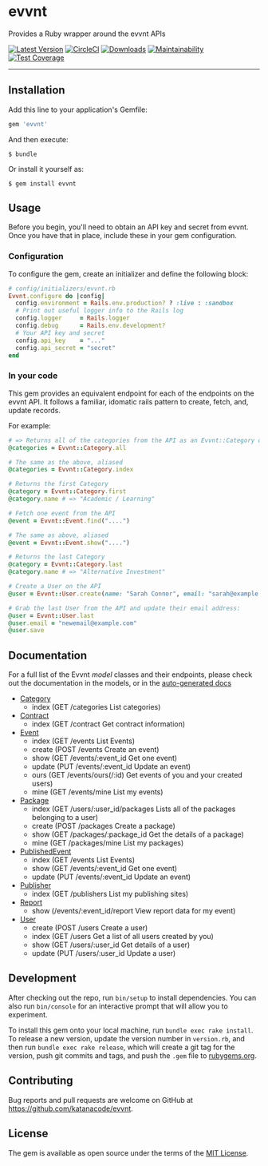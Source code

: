 # evvnt

Provides a Ruby wrapper around the evvnt APIs

[![Latest Version](https://img.shields.io/gem/v/evvnt.svg)](https://rubygems.org/gems/evvnt)
[![CircleCI](https://img.shields.io/circleci/project/github/KatanaCode/evvnt/master.svg)](https://circleci.com/gh/KatanaCode/evvnt)
[![Downloads](https://img.shields.io/github/downloads/katanacode/evvnt/total.svg)](https://img.shields.io/github/downloads/katanacode/evvnt/total.svg)
[![Maintainability](https://api.codeclimate.com/v1/badges/fdd8cffc25d6002a68df/maintainability)](https://codeclimate.com/github/KatanaCode/evvnt/maintainability)
[![Test Coverage](https://api.codeclimate.com/v1/badges/fdd8cffc25d6002a68df/test_coverage)](https://codeclimate.com/github/KatanaCode/evvnt/test_coverage)



---

## Installation

Add this line to your application's Gemfile:

```ruby
gem 'evvnt'
```

And then execute:

    $ bundle

Or install it yourself as:

    $ gem install evvnt

## Usage

Before you begin, you'll need to obtain an API key and secret from evvnt. Once you have that in place, include these in your gem configuration.

### Configuration

To configure the gem, create an initializer and define the following block:

``` ruby
# config/initializers/evvnt.rb
Evvnt.configure do |config|
  config.environment = Rails.env.production? ? :live : :sandbox
  # Print out useful logger info to the Rails log
  config.logger     = Rails.logger
  config.debug      = Rails.env.development?
  # Your API key and secret
  config.api_key    = "..."
  config.api_secret = "secret"
end

```

### In your code

This gem provides an equivalent endpoint for each of the endpoints on the evvnt API. It follows a familiar, idomatic rails pattern to create, fetch, and, update records.

For example:

```ruby
# => Returns all of the categories from the API as an Evvnt::Category object
@categories = Evvnt::Category.all

# The same as the above, aliased
@categories = Evvnt::Category.index

# Returns the first Category
@category = Evvnt::Category.first
@category.name # => "Academic / Learning"

# Fetch one event from the API
@event = Evvnt::Event.find("....")

# The same as above, aliased
@event = Evvnt::Event.show("....")

# Returns the last Category
@category = Evvnt::Category.last
@category.name # => "Alternative Investment"

# Create a User on the API
@user = Evvnt::User.create(name: "Sarah Connor", email: "sarah@example.com")

# Grab the last User from the API and update their email address:
@user = Evvnt::User.last
@user.email = "newemail@example.com"
@user.save
```

## Documentation

For a full list of the Evvnt _model_ classes and their endpoints, please check out the documentation in the models, or in the [auto-generated docs](http://www.rubydoc.info/gems/evvnt/)

 - [Category](lib/evvnt/category.rb)
   - index (GET /categories List categories)
- [Contract](lib/evvnt/contract.rb)
  - index (GET /contract Get contract information)
- [Event](lib/evvnt/event.rb)
  - index (GET /events List Events)
  - create (POST /events  Create an event)
  - show (GET /events/:event_id Get one event)
  - update (PUT /events/:event_id  Update an event)
  - ours (GET /events/ours(/:id) Get events of you and your created users)
  - mine (GET /events/mine  List my events)
- [Package](lib/evvnt/package.rb)
  - index (GET /users/:user_id/packages Lists all of the packages belonging to a user)
  - create (POST /packages Create a package)
  - show (GET /packages/:package_id Get the details of a package)
  - mine (GET /packages/mine List my packages)
- [PublishedEvent](lib/evvnt/published_event,rb)
  - index (GET /events List Events)
  - show (GET /events/:event_id Get one event)
  - update (PUT /events/:event_id Update an event)
- [Publisher](lib/evvnt/publisher.rb)
  - index (GET /publishers List my publishing sites)
- [Report](lib/evvnt/report.rb)
  - show (/events/:event_id/report View report data for my event)
- [User](lib/evvnt/user.rb)
   - create (POST /users Create a user)
   - index (GET /users Get a list of all users created by you)
   - show (GET /users/:user_id Get details of a user)
   - update (PUT /users/:user_id Update a user)

## Development

After checking out the repo, run `bin/setup` to install dependencies. You can also run `bin/console` for an interactive prompt that will allow you to experiment.

To install this gem onto your local machine, run `bundle exec rake install`. To release a new version, update the version number in `version.rb`, and then run `bundle exec rake release`, which will create a git tag for the version, push git commits and tags, and push the `.gem` file to [rubygems.org](https://rubygems.org).

## Contributing

Bug reports and pull requests are welcome on GitHub at https://github.com/katanacode/evvnt.

## License

The gem is available as open source under the terms of the [MIT License](https://opensource.org/licenses/MIT).
